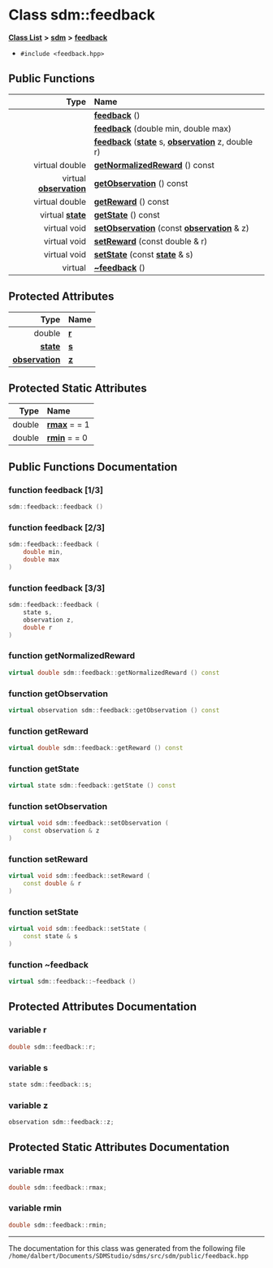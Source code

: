 
<NavBar active_item_id="2"/>

# Class sdm::feedback


[**Class List**](annotated.md) **>** [**sdm**](namespacesdm.md) **>** [**feedback**](classsdm_1_1feedback.md)





* `#include <feedback.hpp>`















## Public Functions

| Type | Name |
| ---: | :--- |
|   | [**feedback**](classsdm_1_1feedback.md#function-feedback-1-3) () <br> |
|   | [**feedback**](classsdm_1_1feedback.md#function-feedback-2-3) (double min, double max) <br> |
|   | [**feedback**](classsdm_1_1feedback.md#function-feedback-3-3) ([**state**](namespacesdm.md#typedef-state) s, [**observation**](namespacesdm.md#typedef-observation) z, double r) <br> |
| virtual double | [**getNormalizedReward**](classsdm_1_1feedback.md#function-getnormalizedreward) () const<br> |
| virtual [**observation**](namespacesdm.md#typedef-observation) | [**getObservation**](classsdm_1_1feedback.md#function-getobservation) () const<br> |
| virtual double | [**getReward**](classsdm_1_1feedback.md#function-getreward) () const<br> |
| virtual [**state**](namespacesdm.md#typedef-state) | [**getState**](classsdm_1_1feedback.md#function-getstate) () const<br> |
| virtual void | [**setObservation**](classsdm_1_1feedback.md#function-setobservation) (const [**observation**](namespacesdm.md#typedef-observation) & z) <br> |
| virtual void | [**setReward**](classsdm_1_1feedback.md#function-setreward) (const double & r) <br> |
| virtual void | [**setState**](classsdm_1_1feedback.md#function-setstate) (const [**state**](namespacesdm.md#typedef-state) & s) <br> |
| virtual  | [**~feedback**](classsdm_1_1feedback.md#function-feedback) () <br> |




## Protected Attributes

| Type | Name |
| ---: | :--- |
|  double | [**r**](classsdm_1_1feedback.md#variable-r)  <br> |
|  [**state**](namespacesdm.md#typedef-state) | [**s**](classsdm_1_1feedback.md#variable-s)  <br> |
|  [**observation**](namespacesdm.md#typedef-observation) | [**z**](classsdm_1_1feedback.md#variable-z)  <br> |

## Protected Static Attributes

| Type | Name |
| ---: | :--- |
|  double | [**rmax**](classsdm_1_1feedback.md#variable-rmax)   = = 1<br> |
|  double | [**rmin**](classsdm_1_1feedback.md#variable-rmin)   = = 0<br> |



## Public Functions Documentation


### function feedback [1/3]


```cpp
sdm::feedback::feedback () 
```



### function feedback [2/3]


```cpp
sdm::feedback::feedback (
    double min,
    double max
) 
```



### function feedback [3/3]


```cpp
sdm::feedback::feedback (
    state s,
    observation z,
    double r
) 
```



### function getNormalizedReward 


```cpp
virtual double sdm::feedback::getNormalizedReward () const
```



### function getObservation 


```cpp
virtual observation sdm::feedback::getObservation () const
```



### function getReward 


```cpp
virtual double sdm::feedback::getReward () const
```



### function getState 


```cpp
virtual state sdm::feedback::getState () const
```



### function setObservation 


```cpp
virtual void sdm::feedback::setObservation (
    const observation & z
) 
```



### function setReward 


```cpp
virtual void sdm::feedback::setReward (
    const double & r
) 
```



### function setState 


```cpp
virtual void sdm::feedback::setState (
    const state & s
) 
```



### function ~feedback 


```cpp
virtual sdm::feedback::~feedback () 
```


## Protected Attributes Documentation


### variable r 


```cpp
double sdm::feedback::r;
```



### variable s 


```cpp
state sdm::feedback::s;
```



### variable z 


```cpp
observation sdm::feedback::z;
```


## Protected Static Attributes Documentation


### variable rmax 


```cpp
double sdm::feedback::rmax;
```



### variable rmin 


```cpp
double sdm::feedback::rmin;
```



------------------------------
The documentation for this class was generated from the following file `/home/dalbert/Documents/SDMStudio/sdms/src/sdm/public/feedback.hpp`